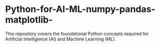 # Python-for-AI-ML-numpy-pandas-matplotlib-
This repository covers the foundational Python concepts required for Artificial Intelligence (AI) and Machine Learning (ML).
